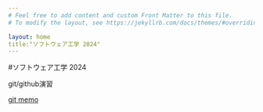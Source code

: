 ```yaml
---
# Feel free to add content and custom Front Matter to this file.
# To modify the layout, see https://jekyllrb.com/docs/themes/#overriding-theme-defaults

layout: home
title:"ソフトウェア工学 2024"
---
```


#ソフトウェア工学 2024

git/github演習


[git memo](/docs/git-memo)